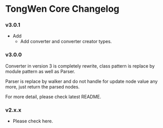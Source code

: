 # TongWen Core Changelog

### v3.0.1
- Add
  - Add converter and converter creator types.

### v3.0.0
Converter in version 3 is completely rewrite, class pattern  is replace by module pattern as well as Parser.

Parser is replace by walker and do not handle for update node value any more, just return the parsed nodes.

For more detail, please check latest README.

### v2.x.x
- Please check here.
